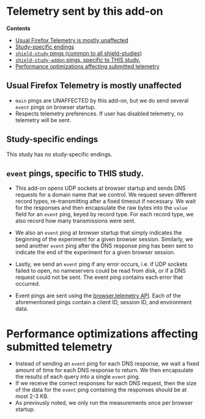 # Telemetry sent by this add-on

**Contents**

- [Usual Firefox Telemetry is mostly unaffected](#usual-firefox-telemetry-is-mostly-unaffected)
- [Study-specific endings](#study-specific-endings)
- [`shield-study` pings (common to all shield-studies)](#shield-study-pings-common-to-all-shield-studies)
- [`shield-study-addon` pings, specific to THIS study.](#shield-study-addon-pings-specific-to-this-study)
- [Performance optimizations affecting submitted telemetry](#performance-optimizations-affecting-submitted-telemetry)

## Usual Firefox Telemetry is mostly unaffected

- `main` pings are UNAFFECTED by this add-on, but we do send several `event` pings on browser startup.
- Respects telemetry preferences. If user has disabled telemetry, no telemetry will be sent.

## Study-specific endings

This study has no study-specific endings.

## `event` pings, specific to THIS study.

- This add-on opens UDP sockets at browser startup and sends DNS requests for a domain name that we control. We request seven different record types, re-transmitting after a fixed timeout if necessary. We wait for the responses and then encapsulate the raw bytes into the `value` field for an `event` ping, keyed by record type. For each record type, we also record how many transmissions were sent. 

- We also an `event` ping at browser startup that simply indicates the beginning of the experiment for a given browser session. Similarly, we send another `event` ping after the DNS response ping has been sent to indicate the end of the experiment for a given browser session.

- Lastly, we send an `event` ping if any error occurs, i.e. if UDP sockets failed to open, no nameservers could be read from disk, or if a DNS request could not be sent. The event ping contains each error that occurred.

- Event pings are sent using the [browser.telemetry API](https://firefox-source-docs.mozilla.org/toolkit/components/telemetry/collection/webextension-api.html). Each of the aforementioned pings contain a client ID, session ID, and environment data.

# Performance optimizations affecting submitted telemetry

- Instead of sending an `event` ping for each DNS response, we wait a fixed amount
  of time for each DNS response to return. We then encapsulate the results of
  each query into a single `event` ping.
- If we receive the correct responses for each DNS request, then the size of the
  data for the `event` ping containing the responses should be at most 2-3 KB.
- As previously noted, we only run the measurements once per browser startup.
